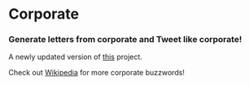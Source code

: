 # Corporate

### Generate letters from corporate and Tweet like corporate! 

A newly updated version of [this](https://github.com/segalgouldn/python-scripts-for-fun/tree/master/corporate) project.

Check out [Wikipedia](https://en.wikipedia.org/wiki/List_of_buzzwords#Business.2C_sales_and_marketing) for more corporate buzzwords!
